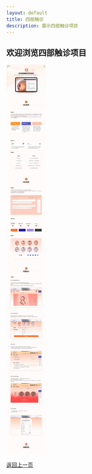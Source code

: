 ```yaml
---
layout: default
title: 四部触诊
description: 展示四部触诊项目
---
```


## 欢迎浏览四部触诊项目
![aed page](/assets/img/page_touch.jpg)

[返回上一页](../index.md)


